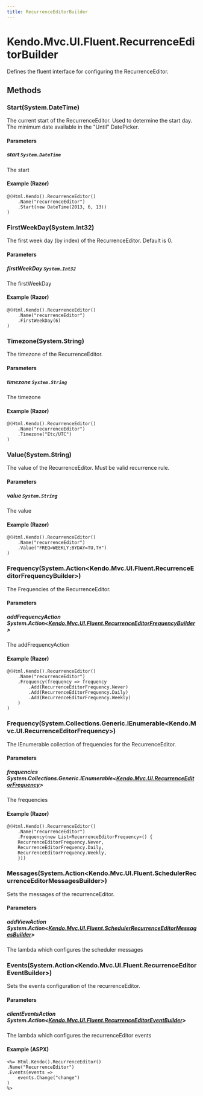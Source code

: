 ```yaml
---
title: RecurrenceEditorBuilder
---
```


# Kendo.Mvc.UI.Fluent.RecurrenceEditorBuilder
Defines the fluent interface for configuring the RecurrenceEditor.




## Methods


### Start(System.DateTime)
The current start of the RecurrenceEditor. Used to determine the start day. The minimum date available in the "Until" DatePicker.


#### Parameters

##### start `System.DateTime`
The start




#### Example (Razor)
    @(Html.Kendo().RecurrenceEditor()
        .Name("recurrenceEditor")
        .Start(new DateTime(2013, 6, 13))
    )


### FirstWeekDay(System.Int32)
The first week day (by index) of the RecurrenceEditor. Default is 0.


#### Parameters

##### firstWeekDay `System.Int32`
The firstWeekDay




#### Example (Razor)
    @(Html.Kendo().RecurrenceEditor()
        .Name("recurrenceEditor")
        .FirstWeekDay(6)
    )


### Timezone(System.String)
The timezone of the RecurrenceEditor.


#### Parameters

##### timezone `System.String`
The timezone




#### Example (Razor)
    @(Html.Kendo().RecurrenceEditor()
        .Name("recurrenceEditor")
        .Timezone("Etc/UTC")
    )


### Value(System.String)
The value of the RecurrenceEditor. Must be valid recurrence rule.


#### Parameters

##### value `System.String`
The value




#### Example (Razor)
    @(Html.Kendo().RecurrenceEditor()
        .Name("recurrenceEditor")
        .Value("FREQ=WEEKLY;BYDAY=TU,TH")
    )


### Frequency(System.Action\<Kendo.Mvc.UI.Fluent.RecurrenceEditorFrequencyBuilder\>)
The Frequencies of the RecurrenceEditor.


#### Parameters

##### addFrequencyAction System.Action<[Kendo.Mvc.UI.Fluent.RecurrenceEditorFrequencyBuilder](/api/wrappers/aspnet-mvc/Kendo.Mvc.UI.Fluent/RecurrenceEditorFrequencyBuilder)>
The addFrequencyAction




#### Example (Razor)
    @(Html.Kendo().RecurrenceEditor()
        .Name("recurrenceEditor")
        .Frequency(frequency => frequency
            .Add(RecurrenceEditorFrequency.Never)
            .Add(RecurrenceEditorFrequency.Daily)
            .Add(RecurrenceEditorFrequency.Weekly)
        )
    )


### Frequency(System.Collections.Generic.IEnumerable\<Kendo.Mvc.UI.RecurrenceEditorFrequency\>)
The IEnumerable collection of frequencies for the RecurrenceEditor.


#### Parameters

##### frequencies System.Collections.Generic.IEnumerable<[Kendo.Mvc.UI.RecurrenceEditorFrequency](/api/wrappers/aspnet-mvc/Kendo.Mvc.UI/RecurrenceEditorFrequency)>
The frequencies




#### Example (Razor)
    @(Html.Kendo().RecurrenceEditor()
        .Name("recurrenceEditor")
        .Frequency(new List<RecurrenceEditorFrequency>() {
        RecurrenceEditorFrequency.Never,
        RecurrenceEditorFrequency.Daily,
        RecurrenceEditorFrequency.Weekly,
        }))


### Messages(System.Action\<Kendo.Mvc.UI.Fluent.SchedulerRecurrenceEditorMessagesBuilder\>)
Sets the messages of the recurrenceEditor.


#### Parameters

##### addViewAction System.Action<[Kendo.Mvc.UI.Fluent.SchedulerRecurrenceEditorMessagesBuilder](/api/wrappers/aspnet-mvc/Kendo.Mvc.UI.Fluent/SchedulerRecurrenceEditorMessagesBuilder)>
The lambda which configures the scheduler messages





### Events(System.Action\<Kendo.Mvc.UI.Fluent.RecurrenceEditorEventBuilder\>)
Sets the events configuration of the recurrenceEditor.


#### Parameters

##### clientEventsAction System.Action<[Kendo.Mvc.UI.Fluent.RecurrenceEditorEventBuilder](/api/wrappers/aspnet-mvc/Kendo.Mvc.UI.Fluent/RecurrenceEditorEventBuilder)>
The lambda which configures the recurrenceEditor events




#### Example (ASPX)
    <%= Html.Kendo().RecurrenceEditor()
    .Name("RecurrenceEditor")
    .Events(events =>
        events.Change("change")
    )
    %>



